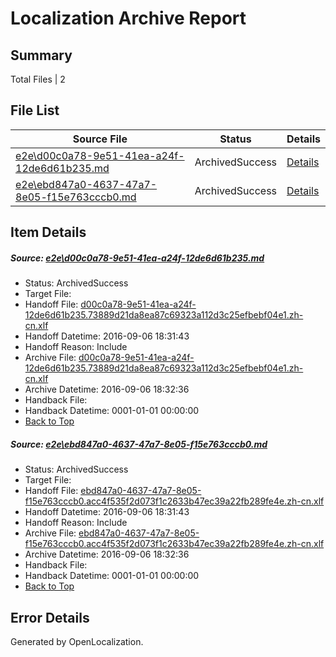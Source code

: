 # <a name='report-top'></a> Localization Archive Report

## Summary
 Total Files | 2

## File List
 Source File | Status | Details 
 ----------- | ------ | ------- 
 [e2e\d00c0a78-9e51-41ea-a24f-12de6d61b235.md](https://github.com/OpenLocalizationTestOrg/ol-test0/blob/249c013ecae25de5fd98ed78cc5b4f5c8c9a6f09/e2e/d00c0a78-9e51-41ea-a24f-12de6d61b235.md) | ArchivedSuccess | [Details](#a779e31f376666bc4603f93933094ad4cac1d6611)
 [e2e\ebd847a0-4637-47a7-8e05-f15e763cccb0.md](https://github.com/OpenLocalizationTestOrg/ol-test0/blob/249c013ecae25de5fd98ed78cc5b4f5c8c9a6f09/e2e/ebd847a0-4637-47a7-8e05-f15e763cccb0.md) | ArchivedSuccess | [Details](#c41d8c15e893421fc6ad45ff63f81365b0941f792)

## Item Details
##### <a name='a779e31f376666bc4603f93933094ad4cac1d6611'></a> Source: [e2e\d00c0a78-9e51-41ea-a24f-12de6d61b235.md](https://github.com/OpenLocalizationTestOrg/ol-test0/blob/249c013ecae25de5fd98ed78cc5b4f5c8c9a6f09/e2e/d00c0a78-9e51-41ea-a24f-12de6d61b235.md)
* Status: ArchivedSuccess
* Target File: 
* Handoff File: [d00c0a78-9e51-41ea-a24f-12de6d61b235.73889d21da8ea87c69323a112d3c25efbebf04e1.zh-cn.xlf](https://github.com/OpenLocalizationTestOrg/ol-test0-handoff/blob/9751d9b13b625298411e8d5291540400dfcf2d2c/ol-handoff/OpenLocalizationTestOrg/ol-test0-zhcn/ci/ht/d00c0a78-9e51-41ea-a24f-12de6d61b235.73889d21da8ea87c69323a112d3c25efbebf04e1.zh-cn.xlf)
* Handoff Datetime: 2016-09-06 18:31:43
* Handoff Reason: Include
* Archive File: [d00c0a78-9e51-41ea-a24f-12de6d61b235.73889d21da8ea87c69323a112d3c25efbebf04e1.zh-cn.xlf](https://github.com/OpenLocalizationTestOrg/ol-test0-handoff/blob/c771874bb485c04e5ff76950fac2de2166f163ad/ol-archive/OpenLocalizationTestOrg/ol-test0-zhcn/ci/ht/d00c0a78-9e51-41ea-a24f-12de6d61b235.73889d21da8ea87c69323a112d3c25efbebf04e1.zh-cn.xlf)
* Archive Datetime: 2016-09-06 18:32:36
* Handback File: 
* Handback Datetime: 0001-01-01 00:00:00
* [Back to Top](#report-top)

##### <a name='c41d8c15e893421fc6ad45ff63f81365b0941f792'></a> Source: [e2e\ebd847a0-4637-47a7-8e05-f15e763cccb0.md](https://github.com/OpenLocalizationTestOrg/ol-test0/blob/249c013ecae25de5fd98ed78cc5b4f5c8c9a6f09/e2e/ebd847a0-4637-47a7-8e05-f15e763cccb0.md)
* Status: ArchivedSuccess
* Target File: 
* Handoff File: [ebd847a0-4637-47a7-8e05-f15e763cccb0.acc4f535f2d073f1c2633b47ec39a22fb289fe4e.zh-cn.xlf](https://github.com/OpenLocalizationTestOrg/ol-test0-handoff/blob/9751d9b13b625298411e8d5291540400dfcf2d2c/ol-handoff/OpenLocalizationTestOrg/ol-test0-zhcn/ci/ht/ebd847a0-4637-47a7-8e05-f15e763cccb0.acc4f535f2d073f1c2633b47ec39a22fb289fe4e.zh-cn.xlf)
* Handoff Datetime: 2016-09-06 18:31:43
* Handoff Reason: Include
* Archive File: [ebd847a0-4637-47a7-8e05-f15e763cccb0.acc4f535f2d073f1c2633b47ec39a22fb289fe4e.zh-cn.xlf](https://github.com/OpenLocalizationTestOrg/ol-test0-handoff/blob/c771874bb485c04e5ff76950fac2de2166f163ad/ol-archive/OpenLocalizationTestOrg/ol-test0-zhcn/ci/ht/ebd847a0-4637-47a7-8e05-f15e763cccb0.acc4f535f2d073f1c2633b47ec39a22fb289fe4e.zh-cn.xlf)
* Archive Datetime: 2016-09-06 18:32:36
* Handback File: 
* Handback Datetime: 0001-01-01 00:00:00
* [Back to Top](#report-top)


## Error Details

Generated by OpenLocalization.

